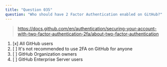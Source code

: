 ```yaml
---
title: "Question 035"
question: "Who should have 2 Factor Authentication enabled on GitHub?"
---
```



> https://docs.github.com/en/authentication/securing-your-account-with-two-factor-authentication-2fa/about-two-factor-authentication
1. [x] All GitHub users
1. [ ] It's not recommended to use 2FA on GitHub for anyone
1. [ ] GitHub Organization owners
1. [ ] GitHub Enterprise Server users
